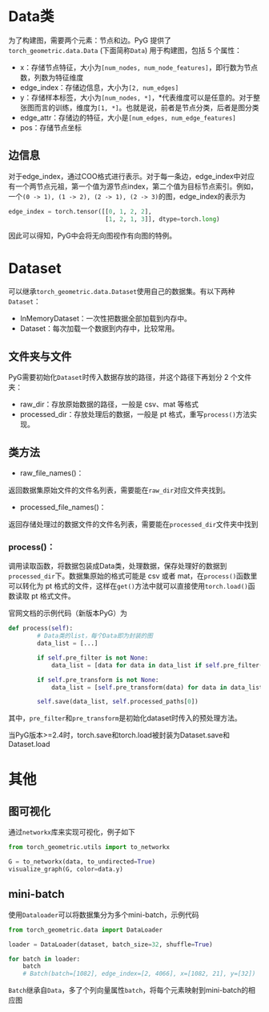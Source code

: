 # Data类

为了构建图，需要两个元素：节点和边。PyG 提供了`torch_geometric.data.Data` (下面简称`Data`) 用于构建图，包括 5 个属性：

- x：存储节点特征，大小为`[num_nodes, num_node_features]`，即行数为节点数，列数为特征维度
- edge_index：存储边信息，大小为`[2, num_edges]`
- y：存储样本标签，大小为`[num_nodes, *]`，*代表维度可以是任意的。对于整张图而言的训练，维度为`[1, *]`。也就是说，前者是节点分类，后者是图分类
- edge_attr：存储边的特征，大小是`[num_edges, num_edge_features]`
- pos：存储节点坐标

## 边信息

对于edge_index，通过COO格式进行表示。对于每一条边，edge_index中对应有一个两节点元祖，第一个值为源节点index，第二个值为目标节点索引。例如，一个`(0 -> 1), (1 -> 2), (2 -> 1), (2 -> 3)`的图，edge_index的表示为

```python
edge_index = torch.tensor([[0, 1, 2, 2],
                           [1, 2, 1, 3]], dtype=torch.long)
```

因此可以得知，PyG中会将无向图视作有向图的特例。



# Dataset

可以继承`torch_geometric.data.Dataset`使用自己的数据集。有以下两种`Dataset`：

- InMemoryDataset：一次性把数据全部加载到内存中。
- Dataset：每次加载一个数据到内存中，比较常用。

## 文件夹与文件

PyG需要初始化`Dataset`时传入数据存放的路径，并这个路径下再划分 2 个文件夹：

- raw_dir：存放原始数据的路径，一般是 csv、mat 等格式
- processed_dir：存放处理后的数据，一般是 pt 格式，重写`process()`方法实现。

## 类方法

- raw_file_names()：

返回数据集原始文件的文件名列表，需要能在`raw_dir`对应文件夹找到。

- processed_file_names()：

返回存储处理过的数据文件的文件名列表，需要能在`processed_dir`文件夹中找到

### process()：

调用读取函数，将数据包装成Data类，处理数据，保存处理好的数据到`processed_dir`下。数据集原始的格式可能是 csv 或者 mat，在`process()`函数里可以转化为 pt 格式的文件，这样在`get()`方法中就可以直接使用`torch.load()`函数读取 pt 格式文件。

官网文档的示例代码（新版本PyG）为
```python
def process(self):
        # Data类的list，每个Data即为封装的图
        data_list = [...]

        if self.pre_filter is not None:
            data_list = [data for data in data_list if self.pre_filter(data)]

        if self.pre_transform is not None:
            data_list = [self.pre_transform(data) for data in data_list]

        self.save(data_list, self.processed_paths[0])
```
其中，`pre_filter`和`pre_transform`是初始化dataset时传入的预处理方法。

当PyG版本>=2.4时，torch.save和torch.load被封装为Dataset.save和Dataset.load




# 其他

## 图可视化

通过`networkx`库来实现可视化，例子如下

```python
from torch_geometric.utils import to_networkx

G = to_networkx(data, to_undirected=True)
visualize_graph(G, color=data.y)
```

## mini-batch
使用`Dataloader`可以将数据集分为多个mini-batch，示例代码
```python
from torch_geometric.data import DataLoader

loader = DataLoader(dataset, batch_size=32, shuffle=True)

for batch in loader:
    batch
    # Batch(batch=[1082], edge_index=[2, 4066], x=[1082, 21], y=[32])
```
`Batch`继承自`Data`，多了个列向量属性`batch`，将每个元素映射到mini-batch的相应图